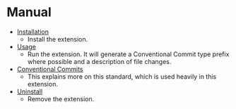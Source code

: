 # Manual

- [Installation](installation.md)
    - Install the extension.
- [Usage](usage.md)
    - Run the extension. It will generate a Conventional Commit type prefix where possible and a description of file changes.
- [Conventional Commits](conventional-commits.md)
    - This explains more on this standard, which is used heavily in this extension.
- [Uninstall](uninstall.md)
    - Remove the extension.

